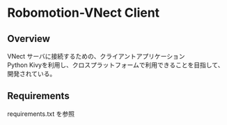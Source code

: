 # Robomotion-VNect Client

## Overview
VNect サーバに接続するための、クライアントアプリケーション  
Python Kivyを利用し、クロスプラットフォームで利用できることを目指して、  
開発されている。

## Requirements

requirements.txt を参照

##
